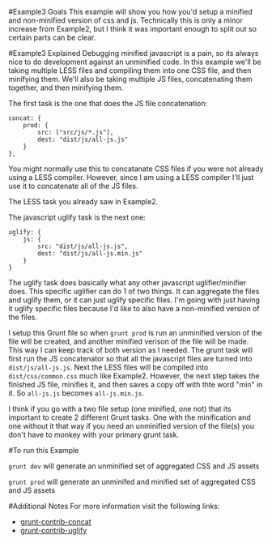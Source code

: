 #Example3 Goals
This example will show you how you'd setup a minified and non-minified version of css and js. Technically this is only a minor increase from Example2, but I think it was important enough to split out so certain parts can be clear.

#Example3 Explained
Debugging minified javascript is a pain, so its always nice to do development against an unminified code. In this example we'll be taking multiple LESS files and compiling them into one CSS file, and then minifying them. We'll also be taking multiple JS files, concatenating them together, and then minifying them.

The first task is the one that does the JS file concatenation:
	
	concat: {
		prod: {
			src: ["src/js/*.js"],
			dest: "dist/js/all-js.js"
		}
	},
	
You might normally use this to concatanate CSS files if you were not already using a LESS compiler. However, since I am using a LESS compiler I'll just use it to concatenate all of the JS files.

The LESS task you already saw in Example2.

The javascript uglify task is the next one:

	uglify: {
		js: {
			src: "dist/js/all-js.js",
			dest: "dist/js/all-js.min.js"
		}
	}

The uglify task does basically what any other javascript uglifier/minifier does. This specific uglifier can do 1 of two things. It can aggregate the files and uglify them, or it can just uglify specific files. I'm going with just having it uglify specific files because I'd like to also have a non-minified version of the files.



I setup this Grunt file so when `grunt prod` is run an unminified version of the file will be created, and another minified verison of the file will be made. This way I can keep track of both version as I needed. The grunt task will first run the JS concatenator so that all the javascript files are turned into `dist/js/all-js.js`. Next the LESS files will be compiled into `dist/css/common.css` much like Example2. However, the next step takes the finished JS file, minifies it, and then saves a copy off with thte word "min" in it. So `all-js.js` becomes `all-js.min.js`.


I think if you go with a two file setup (one minified, one not) that its important to create 2 different Grunt tasks. One with the minification and one without it that way if you need an unminified version of the file(s) you don't have to monkey with your primary grunt task.

#To run this Example

`grunt dev` will generate an unminified set of aggregated CSS and JS assets

`grunt prod` will generate an unminifed and minified set of aggregated CSS and JS assets


#Additional Notes
For more information visit the following links:

* [grunt-contrib-concat](https://github.com/gruntjs/grunt-contrib-concat)
* [grunt-contrib-uglify](https://github.com/gruntjs/grunt-contrib-uglify)